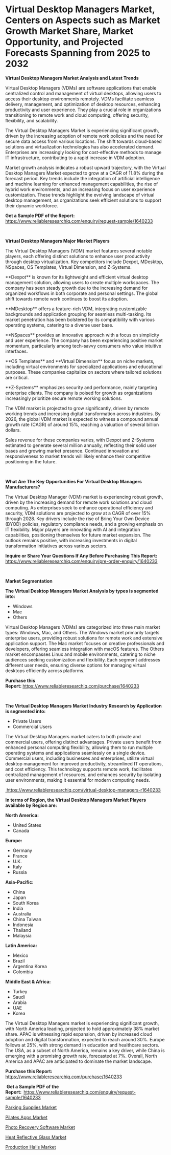 <p><h1>Virtual Desktop Managers Market, Centers on Aspects such as Market Growth Market Share, Market Opportunity, and Projected Forecasts Spanning from 2025 to 2032</h1></p><p><strong>Virtual Desktop Managers Market Analysis and Latest Trends</strong></p>
<p><p>Virtual Desktop Managers (VDMs) are software applications that enable centralized control and management of virtual desktops, allowing users to access their desktop environments remotely. VDMs facilitate seamless delivery, management, and optimization of desktop resources, enhancing productivity and user experience. They play a crucial role in organizations transitioning to remote work and cloud computing, offering security, flexibility, and scalability.</p><p>The Virtual Desktop Managers Market is experiencing significant growth, driven by the increasing adoption of remote work policies and the need for secure data access from various locations. The shift towards cloud-based solutions and virtualization technologies has also accelerated demand. Enterprises are increasingly looking for cost-effective methods to manage IT infrastructure, contributing to a rapid increase in VDM adoption.</p><p>Market growth analysis indicates a robust upward trajectory, with the Virtual Desktop Managers Market expected to grow at a CAGR of 11.8% during the forecast period. Key trends include the integration of artificial intelligence and machine learning for enhanced management capabilities, the rise of hybrid work environments, and an increasing focus on user experience customization. These trends highlight the evolving landscape of virtual desktop management, as organizations seek efficient solutions to support their dynamic workforce.</p></p>
<p><strong>Get a Sample PDF of the Report:&nbsp;</strong> <a href="https://www.reliableresearchiq.com/enquiry/request-sample/1640233?utm_campaign=1906&utm_medium=2&utm_source=Github&utm_content=ia&utm_term=05032025&utm_id=virtual-desktop-managers">https://www.reliableresearchiq.com/enquiry/request-sample/1640233</a></p>
<p>&nbsp;</p>
<p><strong>Virtual Desktop Managers Major Market Players</strong></p>
<p><p>The Virtual Desktop Managers (VDM) market features several notable players, each offering distinct solutions to enhance user productivity through desktop virtualization. Key competitors include Dexpot, MDesktop, NSpaces, OS Templates, Virtual Dimension, and Z-Systems.</p><p>**Dexpot** is known for its lightweight and efficient virtual desktop management solution, allowing users to create multiple workspaces. The company has seen steady growth due to the increasing demand for organized workflows in both corporate and personal settings. The global shift towards remote work continues to boost its adoption.</p><p>**MDesktop** offers a feature-rich VDM, integrating customizable backgrounds and application grouping for seamless multi-tasking. Its market penetration has been bolstered by its compatibility with various operating systems, catering to a diverse user base.</p><p>**NSpaces** provides an innovative approach with a focus on simplicity and user experience. The company has been experiencing positive market momentum, particularly among tech-savvy consumers who value intuitive interfaces.</p><p>**OS Templates** and **Virtual Dimension** focus on niche markets, including virtual environments for specialized applications and educational purposes. These companies capitalize on sectors where tailored solutions are critical.</p><p>**Z-Systems** emphasizes security and performance, mainly targeting enterprise clients. The company is poised for growth as organizations increasingly prioritize secure remote working solutions.</p><p>The VDM market is projected to grow significantly, driven by remote working trends and increasing digital transformation across industries. By 2026, the global VDM market is expected to witness a compound annual growth rate (CAGR) of around 15%, reaching a valuation of several billion dollars. </p><p>Sales revenue for these companies varies, with Dexpot and Z-Systems estimated to generate several million annually, reflecting their solid user bases and growing market presence. Continued innovation and responsiveness to market trends will likely enhance their competitive positioning in the future.</p></p>
<p>&nbsp;</p>
<p><strong>What Are The Key Opportunities For Virtual Desktop Managers Manufacturers?</strong></p>
<p><p>The Virtual Desktop Manager (VDM) market is experiencing robust growth, driven by the increasing demand for remote work solutions and cloud computing. As enterprises seek to enhance operational efficiency and security, VDM solutions are projected to grow at a CAGR of over 15% through 2028. Key drivers include the rise of Bring Your Own Device (BYOD) policies, regulatory compliance needs, and a growing emphasis on IT flexibility. Major players are innovating with AI and integration capabilities, positioning themselves for future market expansion. The outlook remains positive, with increasing investments in digital transformation initiatives across various sectors.</p></p>
<p><strong>Inquire or Share Your Questions If Any Before Purchasing This Report:</strong> <a href="https://www.reliableresearchiq.com/enquiry/pre-order-enquiry/1640233?utm_campaign=1906&utm_medium=2&utm_source=Github&utm_content=ia&utm_term=05032025&utm_id=virtual-desktop-managers">https://www.reliableresearchiq.com/enquiry/pre-order-enquiry/1640233</a></p>
<p>&nbsp;</p>
<p><strong>Market Segmentation</strong></p>
<p><strong>The Virtual Desktop Managers Market Analysis by types is segmented into:</strong></p>
<p><ul><li>Windows</li><li>Mac</li><li>Others</li></ul></p>
<p><p>Virtual Desktop Managers (VDMs) are categorized into three main market types: Windows, Mac, and Others. The Windows market primarily targets enterprise users, providing robust solutions for remote work and extensive application support. The Mac market focuses on creative professionals and developers, offering seamless integration with macOS features. The Others market encompasses Linux and mobile environments, catering to niche audiences seeking customization and flexibility. Each segment addresses different user needs, ensuring diverse options for managing virtual desktops efficiently across platforms.</p></p>
<p><strong>Purchase this Report:&nbsp;</strong><a href="https://www.reliableresearchiq.com/purchase/1640233?utm_campaign=1906&utm_medium=2&utm_source=Github&utm_content=ia&utm_term=05032025&utm_id=virtual-desktop-managers">https://www.reliableresearchiq.com/purchase/1640233</a></p>
<p>&nbsp;</p>
<p><strong>The Virtual Desktop Managers Market Industry Research by Application is segmented into:</strong></p>
<p><ul><li>Private Users</li><li>Commercial Users</li></ul></p>
<p><p>The Virtual Desktop Managers market caters to both private and commercial users, offering distinct advantages. Private users benefit from enhanced personal computing flexibility, allowing them to run multiple operating systems and applications seamlessly on a single device. Commercial users, including businesses and enterprises, utilize virtual desktop management for improved productivity, streamlined IT operations, and cost efficiency. This technology supports remote work, facilitates centralized management of resources, and enhances security by isolating user environments, making it essential for modern computing needs.</p></p>
<p><a href="https://www.reliableresearchiq.com/virtual-desktop-managers-r1640233?utm_campaign=1906&utm_medium=2&utm_source=Github&utm_content=ia&utm_term=05032025&utm_id=virtual-desktop-managers">&nbsp;https://www.reliableresearchiq.com/virtual-desktop-managers-r1640233</a></p>
<p><strong>In terms of Region, the Virtual Desktop Managers Market Players available by Region are:</strong></p>
<p>
    <p> <strong> North America: </strong>
        <ul>
            <li>United States</li>
            <li>Canada</li>
        </ul>
        </p> 
    <p> <strong> Europe: </strong>
        <ul>
            <li>Germany</li>
            <li>France</li>
            <li>U.K.</li>
            <li>Italy</li>
            <li>Russia</li>
        </ul>
        </p> 
    <p> <strong> Asia-Pacific: </strong>
        <ul>
            <li>China</li>
            <li>Japan</li>
            <li>South Korea</li>
            <li>India</li>
            <li>Australia</li>
            <li>China Taiwan</li>
            <li>Indonesia</li>
            <li>Thailand</li>
            <li>Malaysia</li>
        </ul>
        </p> 
    <p> <strong> Latin America: </strong>
        <ul>
            <li>Mexico</li>
            <li>Brazil</li>
            <li>Argentina Korea</li>
            <li>Colombia</li>
        </ul>
        </p> 
    <p> <strong> Middle East & Africa: </strong>
        <ul>
            <li>Turkey</li>
            <li>Saudi</li>
            <li>Arabia</li>
            <li>UAE</li>
            <li>Korea</li>
        </ul>
    </p>
    </p>
<p><p>The Virtual Desktop Managers market is experiencing significant growth, with North America leading, projected to hold approximately 38% market share. APAC is witnessing rapid expansion, driven by increased cloud adoption and digital transformation, expected to reach around 30%. Europe follows at 25%, with strong demand in education and healthcare sectors. The USA, as a subset of North America, remains a key driver, while China is emerging with a promising growth rate, forecasted at 7%. Overall, North America and APAC are anticipated to dominate the market landscape.</p></p>
<p><strong>Purchase this Report: </strong><a href="https://www.reliableresearchiq.com/purchase/1640233?utm_campaign=1906&utm_medium=2&utm_source=Github&utm_content=ia&utm_term=05032025&utm_id=virtual-desktop-managers">https://www.reliableresearchiq.com/purchase/1640233</a></p>
<p>&nbsp;<strong>Get a Sample PDF of the Report:&nbsp;&nbsp;</strong><a href="https://www.reliableresearchiq.com/enquiry/request-sample/1640233?utm_campaign=1906&utm_medium=2&utm_source=Github&utm_content=ia&utm_term=05032025&utm_id=virtual-desktop-managers">https://www.reliableresearchiq.com/enquiry/request-sample/1640233</a></p>
<p><strong></strong></p>
<p><p><a href="https://github.com/ssaradulai/Market-Research-Report-List-1/blob/main/parking-supplies-market.md?utm_campaign=1906&utm_medium=2&utm_source=Github&utm_content=ia&utm_term=05032025&utm_id=virtual-desktop-managers">Parking Supplies Market</a></p><p><a href="https://github.com/uripeachrii/Market-Research-Report-List-1/blob/main/pilates-apps-market.md?utm_campaign=1906&utm_medium=2&utm_source=Github&utm_content=ia&utm_term=05032025&utm_id=virtual-desktop-managers">Pilates Apps Market</a></p><p><a href="https://github.com/laingragle95/Market-Research-Report-List-1/blob/main/photo-recovery-software-market.md?utm_campaign=1906&utm_medium=2&utm_source=Github&utm_content=ia&utm_term=05032025&utm_id=virtual-desktop-managers">Photo Recovery Software Market</a></p><p><a href="https://github.com/janotjuljo/Market-Research-Report-List-1/blob/main/heat-reflective-glass-market.md?utm_campaign=1906&utm_medium=2&utm_source=Github&utm_content=ia&utm_term=05032025&utm_id=virtual-desktop-managers">Heat Reflective Glass Market</a></p><p><a href="https://github.com/taveyasenay/Market-Research-Report-List-1/blob/main/production-halls-market.md?utm_campaign=1906&utm_medium=2&utm_source=Github&utm_content=ia&utm_term=05032025&utm_id=virtual-desktop-managers">Production Halls Market</a></p></p>